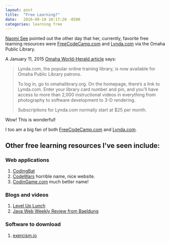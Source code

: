 ```yaml
---
layout: post
title:  "Free Learning?"
date:   2016-09-10 10:17:20 -0500
categories: learning free
---
```


[Naomi See](https://twitter.com/colorful_n0mi) pointed out the other day that her, currently, favorite free learning resources were 
[FreeCodeCamp.com](https://www.freecodecamp.com) and 
[Lynda.com](https://www.lynda.com) 
via the Omaha Public Library.



A January 11, 2015 [Omaha World-Herald article](http://www.omaha.com/living/bookends-omaha-library-offering-free-access-to-lynda-instructional-videos/article_d39a8a39-9b45-5848-ab53-1f3eaaaafc41.html) says: 

> Lynda.com, the popular online training library, is now available for Omaha Public Library patrons.
> 
> To log in, go to omahalibrary.org. On the homepage, there’s a link to Lynda.com. Enter your library card number and pin, and you’ll have access to more than 2,000 instructional videos in everything from photography to software development to 3-D rendering.
> 
> Subscriptions for Lynda.com normally start at $25 per month.

Wow!  This is wonderful!

I too am a big fan of both 
[FreeCodeCamp.com](https://www.freecodecamp.com) and 
[Lynda.com](https://www.lynda.com). 

## Other free learning resources I've seen include:

### Web applications
1. [CodingBat](http://codingbat.com/)
1. [CodeWars](https://www.codewars.com/) horrible name, nice website.
1. [CodinGame.com](https://www.codingame.com/home) much better name!

### Blogs and videos
1. [Level Up Lunch](http://www.leveluplunch.com/)
1. [Java Web Weekly Review from Baeldung](http://www.baeldung.com/category/weekly-review/)

### Software to download
1. [exercism.io](http://exercism.io/)





